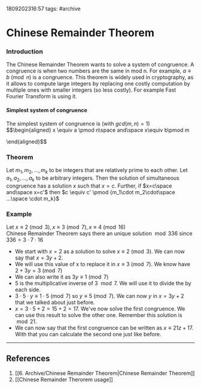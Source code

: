 1809202316:57
tags: #archive 
# Chinese Remainder Theorem

### Introduction
The Chinese Remainder Theorem wants to solve a system of congruence. 
A congruence is when two numbers are the same in mod n. For example, $a \equiv b \pmod n$ is a congruence.
This theorem is widely used in cryptography, as it allows to compute large integers by replacing one costly computation by multiple ones with smaller integers (so less costly).
For example Fast Fourier Transform is using it.

#### Simplest system of congruence
The simplest system of congruence is (with $gcd(m,n)=1$)
$$\begin{aligned}
x \equiv a \pmod n\space and\space x\equiv b\pmod m

\end{aligned}$$
### Theorem
Let $m_1, m_2, ..., m_k$ to be integers that are relatively prime to each other.
Let $a_1, a_2, ..., a_k$ to be arbitrary integers.
Then the solution of simultaneous congruence has a solution $x$ such that $x=c$. 
Further, if $x=c\space and\space x=c'$ then $c \equiv c' \pmod {m_1\cdot m_2\cdot\space ...\space \cdot m_k}$  

### Example 
Let $x\equiv2\pmod3,x\equiv3\pmod7,x\equiv4\pmod{16}$  
Chinese Remainder Theorem says there an unique solution $\bmod 336$ since $336=3\cdot7\cdot16$

- We start with $x=2$ as a solution to solve $x\equiv2\pmod3$. We can now say that $x=3y+2$.
- We will use this value of x to replace it in $x\equiv3\pmod7$. We know have $2+3y=3\pmod7$ 
- We can also write it as $3y\equiv1\pmod7$ 
- $5$ is the multiplicative inverse of 3 $\bmod 7$. We will use it to divide the by each side.
- $3\cdot5\cdot y\equiv1\cdot5\pmod7$ so $y\equiv5\pmod7$. We can now $y$ in $x=3y+2$ that we talked about just before.
- $x=3\cdot5+2=15+2=17$. We've now solve the first congruence. We can use this result to solve the other one. Remember this solution is $\bmod21$.
- We can now say that the first congruence can be written as $x\equiv21z+17$. With that you can calculate the second one just like before.
---
## References
1. [[6. Archive/Chinese Remainder Theorem|Chinese Remainder Theorem]]
2. [[Chinese Remainder Therorem usage]]